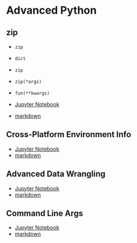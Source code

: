 # Advanced Python

## zip

- `zip`
- `dict`
- `zip`
- `zip(*args)`
- `fun(**kwargs)`

- [Jupyter Notebook](dict-zip-star.ipynb)
- [markdown](dict-zip-star.md)

## Cross-Platform Environment Info

- [Jupyter Notebook](advanced-python.ipynb)
- [markdown](advanced-python.md)

## Advanced Data Wrangling


- [Jupyter Notebook](python-scripts.ipynb)
- [markdown](python-scripts.md)


## Command Line Args


- [Jupyter Notebook](python-scripts.ipynb)
- [markdown](python-scripts.md)

